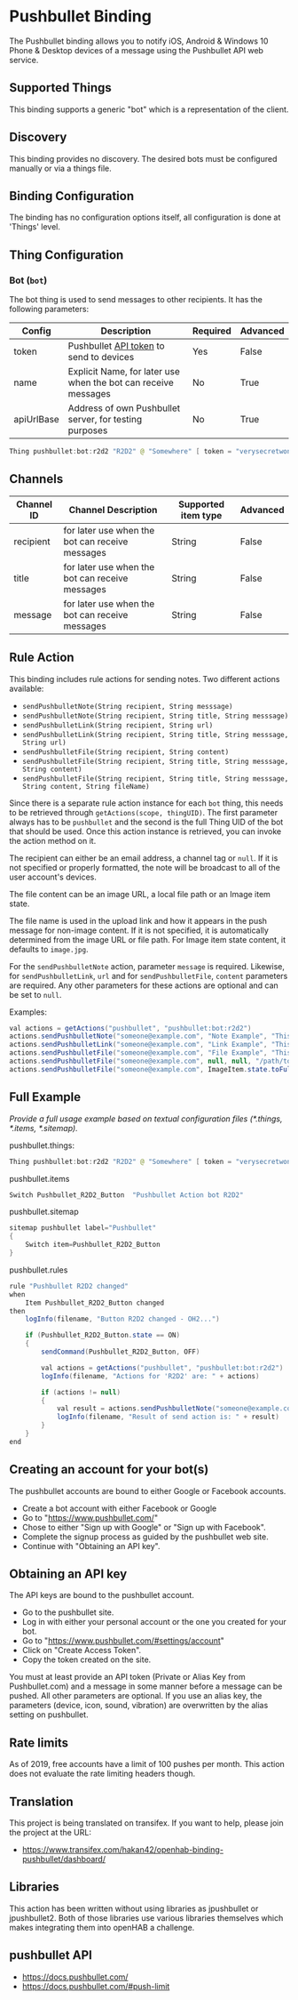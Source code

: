 # Pushbullet Binding

The Pushbullet binding allows you to notify iOS, Android & Windows 10 Phone & Desktop devices of a message using the Pushbullet API web service.

## Supported Things

This binding supports a generic "bot" which is a representation of the client.

## Discovery

This binding provides no discovery.
The desired bots must be configured manually or via a things file.

## Binding Configuration

The binding has no configuration options itself, all configuration is done at 'Things' level.

## Thing Configuration

### Bot (`bot`)

The bot thing is used to send messages to other recipients.
It has the following parameters:

| Config     |  Description                                                     | Required | Advanced |
|------------|------------------------------------------------------------------|----------|----------|
| token      | Pushbullet [API token](#obtaining-an-api-key) to send to devices | Yes      | False    |
| name       | Explicit Name, for later use when the bot can receive messages   | No       | True     |
| apiUrlBase | Address of own Pushbullet server, for testing purposes           | No       | True     |

```java
Thing pushbullet:bot:r2d2 "R2D2" @ "Somewhere" [ token = "verysecretwonttellyou" ]

```

## Channels

| Channel ID | Channel Description                             | Supported item type  | Advanced |
|------------|-------------------------------------------------|----------------------|----------|
| recipient  | for later use when the bot can receive messages | String               | False    |
| title      | for later use when the bot can receive messages | String               | False    |
| message    | for later use when the bot can receive messages | String               | False    |

## Rule Action

This binding includes rule actions for sending notes.
Two different actions available:

- `sendPushbulletNote(String recipient, String messsage)`
- `sendPushbulletNote(String recipient, String title, String messsage)`
- `sendPushbulletLink(String recipient, String url)`
- `sendPushbulletLink(String recipient, String title, String messsage, String url)`
- `sendPushbulletFile(String recipient, String content)`
- `sendPushbulletFile(String recipient, String title, String messsage, String content)`
- `sendPushbulletFile(String recipient, String title, String messsage, String content, String fileName)`

Since there is a separate rule action instance for each `bot` thing, this needs to be retrieved through `getActions(scope, thingUID)`.
The first parameter always has to be `pushbullet` and the second is the full Thing UID of the bot that should be used.
Once this action instance is retrieved, you can invoke the action method on it.

The recipient can either be an email address, a channel tag or `null`.
If it is not specified or properly formatted, the note will be broadcast to all of the user account's devices.

The file content can be an image URL, a local file path or an Image item state.

The file name is used in the upload link and how it appears in the push message for non-image content.
If it is not specified, it is automatically determined from the image URL or file path.
For Image item state content, it defaults to `image.jpg`.

For the `sendPushbulletNote` action, parameter `message` is required.
Likewise, for `sendPushbulletLink`, `url` and for `sendPushbulletFile`, `content` parameters are required.
Any other parameters for these actions are optional and can be set to `null`.

Examples:

```java
val actions = getActions("pushbullet", "pushbullet:bot:r2d2")
actions.sendPushbulletNote("someone@example.com", "Note Example", "This is the pushed note.")
actions.sendPushbulletLink("someone@example.com", "Link Example", "This is the pushed link", "https://example.com")
actions.sendPushbulletFile("someone@example.com", "File Example", "This is the pushed file", "https://example.com/image.png")
actions.sendPushbulletFile("someone@example.com", null, null, "/path/to/somefile.pdf", "document.pdf")
actions.sendPushbulletFile("someone@example.com", ImageItem.state.toFullString)
```

## Full Example

_Provide a full usage example based on textual configuration files (*.things, *.items, *.sitemap)._

pushbullet.things:

```java
Thing pushbullet:bot:r2d2 "R2D2" @ "Somewhere" [ token = "verysecretwonttellyou" ]

```

pushbullet.items

```java
Switch Pushbullet_R2D2_Button  "Pushbullet Action bot R2D2"
```

pushbullet.sitemap

```java
sitemap pushbullet label="Pushbullet"
{
    Switch item=Pushbullet_R2D2_Button
}
```

pushbullet.rules

```java
rule "Pushbullet R2D2 changed"
when
    Item Pushbullet_R2D2_Button changed
then
    logInfo(filename, "Button R2D2 changed - OH2...")

    if (Pushbullet_R2D2_Button.state == ON)
    {
        sendCommand(Pushbullet_R2D2_Button, OFF)

        val actions = getActions("pushbullet", "pushbullet:bot:r2d2")
        logInfo(filename, "Actions for 'R2D2' are: " + actions)

        if (actions != null)
        {
            val result = actions.sendPushbulletNote("someone@example.com", "Title R2D2 OH2", "This has been sent by the new R2D2 bot")
            logInfo(filename, "Result of send action is: " + result)
        }
    }
end
```

## Creating an account for your bot(s)

The pushbullet accounts are bound to either Google or Facebook accounts.

- Create a bot account with either Facebook or Google
- Go to "<https://www.pushbullet.com/>"
- Chose to either "Sign up with Google" or "Sign up with Facebook".
- Complete the signup process as guided by the pushbullet web site.
- Continue with "Obtaining an API key".

## Obtaining an API key

The API keys are bound to the pushbullet account.

- Go to the pushbullet site.
- Log in with either your personal account or the one you created for your bot.
- Go to "<https://www.pushbullet.com/#settings/account>"
- Click on "Create Access Token".
- Copy the token created on the site.

You must at least provide an API token (Private or Alias Key from Pushbullet.com) and a message in some manner before a message can be pushed.
All other parameters are optional.
If you use an alias key, the parameters (device, icon, sound, vibration) are overwritten by the alias setting on pushbullet.

## Rate limits

As of 2019, free accounts have a limit of 100 pushes per month.
This action does not evaluate the rate limiting headers though.

## Translation

This project is being translated on transifex.
If you want to help, please join the project at the URL:

- <https://www.transifex.com/hakan42/openhab-binding-pushbullet/dashboard/>

## Libraries

This action has been written without using libraries as jpushbullet or jpushbullet2.
Both of those libraries use various libraries themselves which makes integrating them into openHAB a challenge.

## pushbullet API

- <https://docs.pushbullet.com/>
- <https://docs.pushbullet.com/#push-limit>
